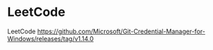 # LeetCode
LeetCode
https://github.com/Microsoft/Git-Credential-Manager-for-Windows/releases/tag/v1.14.0
